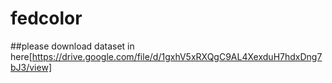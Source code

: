 # fedcolor

##please download dataset in here[https://drive.google.com/file/d/1gxhV5xRXQgC9AL4XexduH7hdxDng7bJ3/view] 
